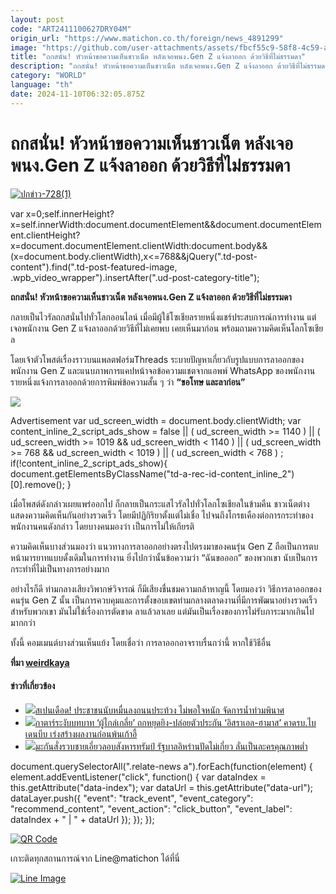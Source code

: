 ```yaml
---
layout: post
code: "ART2411100627DRY04M"
origin_url: "https://www.matichon.co.th/foreign/news_4891299"
image: "https://github.com/user-attachments/assets/fbcf55c9-58f8-4c59-ad2e-d78c90e50e53"
title: "ถกสนั่น! หัวหน้าขอความเห็นชาวเน็ต หลังเจอพนง.Gen Z แจ้งลาออก ด้วยวิธีที่ไม่ธรรมดา"
description: "ถกสนั่น! หัวหน้าขอความเห็นชาวเน็ต หลังเจอพนง.Gen Z แจ้งลาออก ด้วยวิธีที่ไม่ธรรมดา"
category: "WORLD"
language: "th"
date: 2024-11-10T06:32:05.875Z
---
```


# ถกสนั่น! หัวหน้าขอความเห็นชาวเน็ต หลังเจอพนง.Gen Z แจ้งลาออก ด้วยวิธีที่ไม่ธรรมดา

[![](https://www.matichon.co.th/wp-content/uploads/2024/11/ปกข่าว-7281-86.jpg "ปกข่าว-728(1)")](https://www.matichon.co.th/wp-content/uploads/2024/11/ปกข่าว-7281-86.jpg)

var x=0;self.innerHeight?x=self.innerWidth:document.documentElement&&document.documentElement.clientHeight?x=document.documentElement.clientWidth:document.body&&(x=document.body.clientWidth),x<=768&&jQuery(".td-post-content").find(".td-post-featured-image, .wpb\_video\_wrapper").insertAfter(".ud-post-category-title");

**ถกสนั่น! หัวหน้าขอความเห็นชาวเน็ต หลังเจอพนง.Gen Z แจ้งลาออก ด้วยวิธีที่ไม่ธรรมดา**

กลายเป็นไวรัลถกสนั่นไปทั่วโลกออนไลน์ เมื่อมีผู้ใช้โซเชียลรายหนึ่งแชร์ประสบการณ์การทำงาน แต่เจอพนักงาน Gen Z แจ้งลาออกด้วยวิธีที่ไม่เคยพบ เคยเห็นมาก่อน พร้อมถามความคิดเห็นโลกโซเชียล

โดยเจ้าตัวโพสต์เรื่องราวบนแพลตฟอร์มThreads ระบายปัญหาเกี่ยวกับรูปแบบการลาออกของพนักงาน Gen Z และแนบภาพการแคปหน้าจอข้อความแชตจากแอพพ์ WhatsApp ของพนักงานรายหนึ่งแจ้งการลาออกด้วยการพิมพ์ข้อความสั้น ๆ ว่า **“ขอโทษ และลาก่อน”**

![](https://www.matichon.co.th/wp-content/uploads/2024/11/img-6247.jpg.webp)

Advertisement var ud\_screen\_width = document.body.clientWidth; var content\_inline\_2\_script\_ads\_show = false || ( ud\_screen\_width >= 1140 ) || ( ud\_screen\_width >= 1019 && ud\_screen\_width < 1140 ) || ( ud\_screen\_width >= 768 && ud\_screen\_width < 1019 ) || ( ud\_screen\_width < 768 ) ; if(!content\_inline\_2\_script\_ads\_show){ document.getElementsByClassName("td-a-rec-id-content\_inline\_2")\[0\].remove(); }

เมื่อโพสต์ดังกล่าวเผยแพร่ออกไป ก็กลายเป็นกระแสไวรัลไปทั่วโลกโซเชียลในข้ามคืน ชาวเน็ตต่างแสดงความคิดเห็นกันอย่างรวดเร็ว โดยมีปฏิกิริยาตั้งแต่ไม่เชื่อ ไปจนถึงโกรธเคืองต่อการกระทำของพนักงานคนดังกล่าว โดยบางคนมองว่า เป็นการไม่ให้เกียรติ

ความคิดเห็นบางส่วนมองว่า แนวทางการลาออกอย่างตรงไปตรงมาของคนรุ่น Gen Z ถือเป็นการตบหน้ามารยาทแบบดั้งเดิมในการทำงาน ยิ่งไปกว่านั้นข้อความว่า “ฉันขอออก” ของพวกเขา นับเป็นการกระทำที่ไม่เป็นทางการอย่างมาก

อย่างไรก็ดี ท่ามกลางเสียงวิพากษ์วิจารณ์ ก็มีเสียงชื่นชมความกล้าหาญนี้ โดยมองว่า วิธีการลาออกของคนรุ่น Gen Z นั้น เป็นการควบคุมและการตั้งขอบเขตท่ามกลางตลาดงานที่มีการพัฒนาอย่างรวดเร็ว สำหรับพวกเขา มันไม่ใช่เรื่องการตัดขาด ลาแล้วลาเลย แต่มันเป็นเรื่องของการไม่รับภาระมากเกินไปมากกว่า

ทั้งนี้ คอมเมนต์บางส่วนเห็นแย้ง โดยเชื่อว่า การลาออกอาจราบรื่นกว่านี้ หากใช้วิธีอื่น

**ที่มา [weirdkaya](https://weirdkaya.com/gen-z-employee-quits-by-sending-sorry-and-bye-text-on-whatsapp-leaves-boss-speechless/)**

#### ข่าวที่เกี่ยวข้อง

*   [![](https://www.matichon.co.th/wp-content/uploads/2024/11/728-AFP__20241109__36M246J__v3__HighRes__TopshotSpainFloodsDemonstration.jpg)สเปนเดือด! ประชาชนนับหมื่นลงถนนประท้วง ไม่พอใจหนัก จัดการน้ำท่วมพินาศ](https://www.matichon.co.th/foreign/news_4891323)
*   [![](https://www.matichon.co.th/wp-content/uploads/2024/11/qtm.jpg)กาตาร์ระงับบทบาท ‘ผู้ไกล่เกลี่ย’ ถกหยุดยิง-ปล่อยตัวประกัน ‘อิสราเอล-ฮามาส’ คาดรบ.ไบเดนบีบ เร่งสร้างผลงานก่อนพ้นเก้าอี้](https://www.matichon.co.th/foreign/news_4891102)
*   [![](https://www.matichon.co.th/wp-content/uploads/2024/11/728-AFP__20241108__36LR6MV__v1__HighRes__ComboUsIranVoteDiplomacyTrumpAliKhamenei.jpg)มะกันสั่งรวบชายเอี่ยวลอบสังหารทรัมป์ รัฐบาลอิหร่านปัดไม่เกี่ยว ลั่นเป็นละครคุณภาพต่ำ](https://www.matichon.co.th/foreign/news_4891173)

document.querySelectorAll(".relate-news a").forEach(function(element) { element.addEventListener("click", function() { var dataIndex = this.getAttribute("data-index"); var dataUrl = this.getAttribute("data-url"); dataLayer.push({ "event": "track\_event", "event\_category": "recommend\_content", "event\_action": "click\_button", "event\_label": dataIndex + " | " + dataUrl }); }); });

[![QR Code](https://www.matichon.co.th/wp-content/uploads/2023/07/wob1371z.jpg)](https://lin.ee/ht0nDxX)

เกาะติดทุกสถานการณ์จาก Line@matichon ได้ที่นี่

[![Line Image](https://www.matichon.co.th/wp-content/uploads/2023/07/th.png)](https://lin.ee/ht0nDxX)